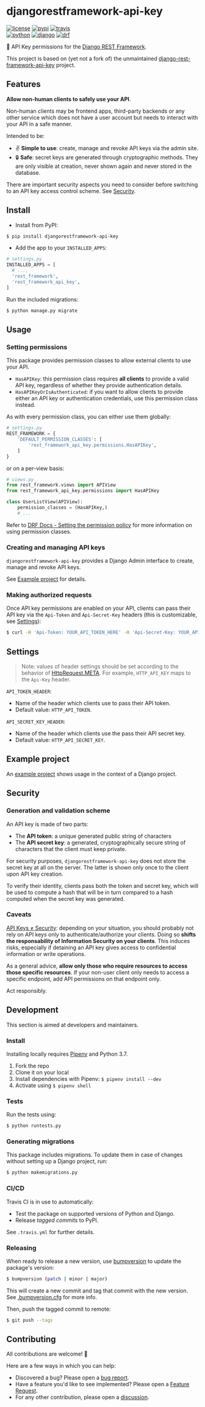 # djangorestframework-api-key

[![license](https://img.shields.io/pypi/l/djangorestframework-api-key.svg)][pypi-url]
[![pypi](https://img.shields.io/pypi/v/djangorestframework-api-key.svg)][pypi-url]
[![travis](https://img.shields.io/travis-ci/florimondmanca/djangorestframework-api-key.svg)][travis-url]  
[![python](https://img.shields.io/pypi/pyversions/djangorestframework-api-key.svg)][pypi-url]
[![django](https://img.shields.io/pypi/djversions/djangorestframework-api-key.svg?colorB=44b78b)][pypi-url]
[![drf](https://img.shields.io/badge/drf-3.8+-7f2d2d.svg)][pypi-url]

🔐 API Key permissions for the [Django REST Framework](http://www.django-rest-framework.org).

This project is based on (yet not a fork of) the unmaintained [django-rest-framework-api-key](https://github.com/manosim/django-rest-framework-api-key) project.

## Features

**Allow non-human clients to safely use your API**.

Non-human clients may be frontend apps, third-party backends or any other service which does not have a user account but needs to interact with your API in a safe manner.

Intended to be:

- ✌️ **Simple to use**: create, manage and revoke API keys via the admin site.
- 🔒 **Safe**: secret keys are generated through cryptographic methods. They are only visible at creation, never shown again and never stored in the database.

There are important security aspects you need to consider before switching to an API key access control scheme. See [Security](#security).

## Install

- Install from PyPI:

```bash
$ pip install djangorestframework-api-key
```

- Add the app to your `INSTALLED_APPS`:

```python
# settings.py
INSTALLED_APPS = [
  # ...,
  'rest_framework',
  'rest_framework_api_key',
]
```

Run the included migrations:

```bash
$ python manage.py migrate
```

## Usage

### Setting permissions

This package provides permission classes to allow external clients to use your API.

- `HasAPIKey`: this permission class requires **all clients** to provide a valid API key, regardless of whether they provide authentication details.
- `HasAPIKeyOrIsAuthenticated`: if you want to allow clients to provide either an API key or authentication credentials, use this permission class instead.

As with every permission class, you can either use them globally:

```python
# settings.py
REST_FRAMEWORK = {
    'DEFAULT_PERMISSION_CLASSES': [
        'rest_framework_api_key.permissions.HasAPIKey',
    ]
}
```

or on a per-view basis:

```python
# views.py
from rest_framework.views import APIView
from rest_framework_api_key.permissions import HasAPIKey

class UserListView(APIView):
    permission_classes = (HasAPIKey,)
    # ...
```

Refer to [DRF Docs - Setting the permission policy](http://www.django-rest-framework.org/api-guide/permissions/#setting-the-permission-policy) for more information on using permission classes.

### Creating and managing API keys

`djangorestframework-api-key` provides a Django Admin interface to create, manage and revoke API keys.

See [Example project](#example-project) for details.

### Making authorized requests

Once API key permissions are enabled on your API, clients can pass their API key via the `Api-Token` and `Api-Secret-Key` headers (this is customizable, see [Settings](#settings)):

```bash
$ curl -H 'Api-Token: YOUR_API_TOKEN_HERE' -H 'Api-Secret-Key: YOUR_API_SECRET_KEY_HERE' http://localhost:8000/my-resource/
```

## Settings

> Note: values of header settings should be set according to the behavior of [HttpRequest.META](https://docs.djangoproject.com/en/dev/ref/request-response/#django.http.HttpRequest.META). For example, `HTTP_API_KEY` maps to the `Api-Key` header.

`API_TOKEN_HEADER`:

- Name of the header which clients use to pass their API token.
- Default value: `HTTP_API_TOKEN`.

`API_SECRET_KEY_HEADER`:

- Name of the header which clients use the pass their API secret key.
- Default value: `HTTP_API_SECRET_KEY`.

## Example project

An [example project](https://github.com/florimondmanca/djangorestframework-api-key-example) shows usage in the context of a Django project.

## Security

### Generation and validation scheme

An API key is made of two parts:

- The **API token**: a unique generated public string of characters
- The **API secret key**: a generated, cryptographically secure string of characters that the client must keep private.

For security purposes, `djangorestframework-api-key` does not store the secret key at all on the server. The latter is shown only once to the client upon API key creation.

To verify their identity, clients pass both the token and secret key, which will be used to compute a hash that will be in turn compared to a hash computed when the secret key was generated.

### Caveats

[API Keys ≠ Security](https://nordicapis.com/why-api-keys-are-not-enough/): depending on your situation, you should probably not rely on API keys only to authenticate/authorize your clients. Doing so **shifts the responsability of Information Security on your clients**. This induces risks, especially if detaining an API key gives access to confidential information or write operations.

As a general advice, **allow only those who require resources to access those specific resources**. If your non-user client only needs to access a specific endpoint, add API permissions on that endpoint only.

Act responsibly.

## Development

This section is aimed at developers and maintainers.

### Install

Installing locally requires [Pipenv](https://github.com/pypa/pipenv) and Python 3.7.

1. Fork the repo
2. Clone it on your local
3. Install dependencies with Pipenv: `$ pipenv install --dev`
4. Activate using `$ pipenv shell`

### Tests

Run the tests using:

```bash
$ python runtests.py
```

### Generating migrations

This package includes migrations. To update them in case of changes without setting up a Django project, run:

```bash
$ python makemigrations.py
```

### CI/CD

Travis CI is in use to automatically:

- Test the package on supported versions of Python and Django.
- Release *tagged commits* to PyPI.

See `.travis.yml` for further details.

### Releasing

When ready to release a new version, use [bumpversion](https://pypi.org/project/bumpversion/) to update the package's version:

```bash
$ bumpversion (patch | minor | major)
```

This will create a new commit and tag that commit with the new version. See [.bumpversion.cfg](.bumpversion.cfg) for more info.

Then, push the tagged commit to remote:

```bash
$ git push --tags
```

## Contributing

All contributions are welcome! :wave:

Here are a few ways in which you can help:

- Discovered a bug? Please open a [bug report](https://github.com/florimondmanca/djangorestframework-api-key/issues/new?template=bug_report.md).
- Have a feature you'd like to see implemented? Please open a [Feature Request](https://github.com/florimondmanca/djangorestframework-api-key/issues/new?template=feature_request.md).
- For any other contribution, please open a [discussion](https://github.com/florimondmanca/djangorestframework-api-key/issues/new?template=discussion.md).

<!-- URLs -->

[travis-url]: https://travis-ci.org/florimondmanca/djangorestframework-api-key

[pypi-url]: https://pypi.org/project/djangorestframework-api-key/

